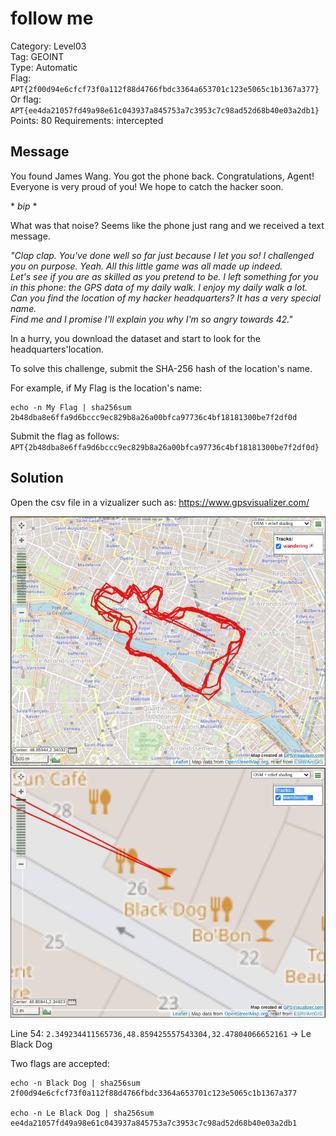 # follow me

Category: Level03  
Tag: GEOINT  
Type: Automatic  
Flag: `APT{2f00d94e6cfcf73f0a112f88d4766fbdc3364a653701c123e5065c1b1367a377}`  
Or flag: `APT{ee4da21057fd49a98e61c043937a845753a7c3953c7c98ad52d68b40e03a2db1}`  
Points: 80
Requirements: intercepted

## Message

You found James Wang. You got the phone back. Congratulations, Agent! Everyone is very proud of you! We hope to catch the hacker soon.

\* *bip* \*

What was that noise? Seems like the phone just rang and we received a text message.

*"Clap clap. You've done well so far just because I let you so! I challenged you on purpose. Yeah. All this little game was all made up indeed.  
Let's see if you are as skilled as you pretend to be. I left something for you in this phone: the GPS data of my daily walk. I enjoy my daily walk a lot. Can you find the location of my hacker headquarters? It has a very special name.  
Find me and I promise I'll explain you why I'm so angry towards 42."*

In a hurry, you download the dataset and start to look for the headquarters'location.

To solve this challenge, submit the SHA-256 hash of the location's name.

For example, if My Flag is the location's name:
```
echo -n My Flag | sha256sum
2b48dba8e6ffa9d6bccc9ec829b8a26a00bfca97736c4bf18181300be7f2df0d
```

Submit the flag as follows:  
`APT{2b48dba8e6ffa9d6bccc9ec829b8a26a00bfca97736c4bf18181300be7f2df0d}`

## Solution

Open the csv file in a vizualizer such as: https://www.gpsvisualizer.com/

<p align="center">
  <img src="gpsviz00.png" alt="GPS viz 00" width="700" />
  <img src="gpsviz01.png" alt="GPS viz 01" width="700" />
</p>

Line 54: `2.349234411565736,48.859425557543304,32.47804066652161` -> Le Black Dog

Two flags are accepted:

```
echo -n Black Dog | sha256sum
2f00d94e6cfcf73f0a112f88d4766fbdc3364a653701c123e5065c1b1367a377

echo -n Le Black Dog | sha256sum
ee4da21057fd49a98e61c043937a845753a7c3953c7c98ad52d68b40e03a2db1
```
